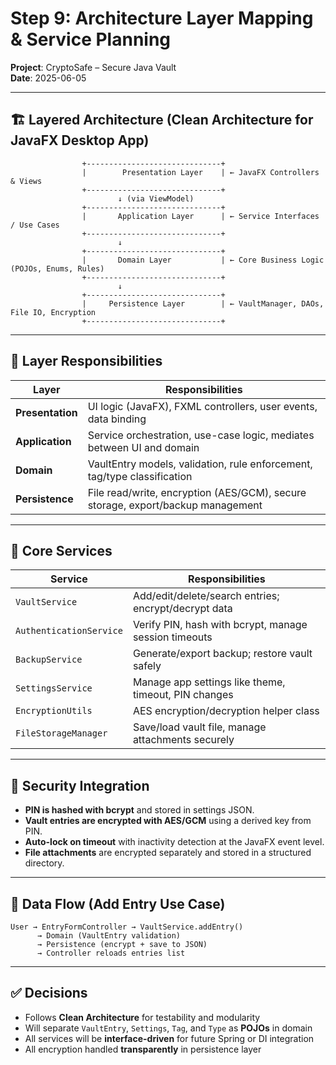 # Step 9: Architecture Layer Mapping & Service Planning

**Project**: CryptoSafe – Secure Java Vault  
**Date**: 2025-06-05

---

## 🏗️ Layered Architecture (Clean Architecture for JavaFX Desktop App)

```
                +------------------------------+
                |        Presentation Layer    | ← JavaFX Controllers & Views
                +------------------------------+
                        ↓ (via ViewModel)
                +------------------------------+
                |       Application Layer      | ← Service Interfaces / Use Cases
                +------------------------------+
                        ↓
                +------------------------------+
                |       Domain Layer           | ← Core Business Logic (POJOs, Enums, Rules)
                +------------------------------+
                        ↓
                +------------------------------+
                |     Persistence Layer        | ← VaultManager, DAOs, File IO, Encryption
                +------------------------------+
```

---

## 🧠 Layer Responsibilities

| Layer              | Responsibilities                                                                 |
|-------------------|------------------------------------------------------------------------------------|
| **Presentation**   | UI logic (JavaFX), FXML controllers, user events, data binding                    |
| **Application**    | Service orchestration, use-case logic, mediates between UI and domain             |
| **Domain**         | VaultEntry models, validation, rule enforcement, tag/type classification          |
| **Persistence**    | File read/write, encryption (AES/GCM), secure storage, export/backup management   |

---

## 🔧 Core Services

| Service               | Responsibilities                                                           |
|------------------------|----------------------------------------------------------------------------|
| `VaultService`         | Add/edit/delete/search entries; encrypt/decrypt data                       |
| `AuthenticationService`| Verify PIN, hash with bcrypt, manage session timeouts                      |
| `BackupService`        | Generate/export backup; restore vault safely                               |
| `SettingsService`      | Manage app settings like theme, timeout, PIN changes                       |
| `EncryptionUtils`      | AES encryption/decryption helper class                                     |
| `FileStorageManager`   | Save/load vault file, manage attachments securely                          |

---

## 🔐 Security Integration

- **PIN is hashed with bcrypt** and stored in settings JSON.
- **Vault entries are encrypted with AES/GCM** using a derived key from PIN.
- **Auto-lock on timeout** with inactivity detection at the JavaFX event level.
- **File attachments** are encrypted separately and stored in a structured directory.

---

## 🔄 Data Flow (Add Entry Use Case)

```
User → EntryFormController → VaultService.addEntry()  
      → Domain (VaultEntry validation)  
      → Persistence (encrypt + save to JSON)  
      → Controller reloads entries list
```

---

## ✅ Decisions

- Follows **Clean Architecture** for testability and modularity
- Will separate `VaultEntry`, `Settings`, `Tag`, and `Type` as **POJOs** in domain
- All services will be **interface-driven** for future Spring or DI integration
- All encryption handled **transparently** in persistence layer
